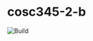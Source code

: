 # cosc345-2-b
![Build](https://github.com/andrewtrotman/cosc345-2-b/actions/workflows/ios.yml/badge.svg)
